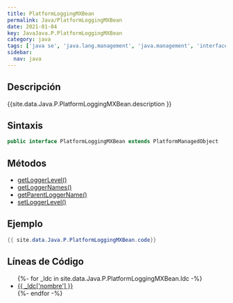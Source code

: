 ```yaml
---
title: PlatformLoggingMXBean
permalink: Java/PlatformLoggingMXBean
date: 2021-01-04
key: JavaJava.P.PlatformLoggingMXBean
category: java
tags: ['java se', 'java.lang.management', 'java.management', 'interface java', 'Java 1.7']
sidebar: 
  nav: java
---
```


## Descripción
{{site.data.Java.P.PlatformLoggingMXBean.description }}

## Sintaxis
~~~java
public interface PlatformLoggingMXBean extends PlatformManagedObject
~~~

## Métodos
* [getLoggerLevel()](/Java/PlatformLoggingMXBean/getLoggerLevel)
* [getLoggerNames()](/Java/PlatformLoggingMXBean/getLoggerNames)
* [getParentLoggerName()](/Java/PlatformLoggingMXBean/getParentLoggerName)
* [setLoggerLevel()](/Java/PlatformLoggingMXBean/setLoggerLevel)

## Ejemplo
~~~java
{{ site.data.Java.P.PlatformLoggingMXBean.code}}
~~~

## Líneas de Código
<ul>
{%- for _ldc in site.data.Java.P.PlatformLoggingMXBean.ldc -%}
   <li>
       <a href="{{_ldc['url'] }}">{{ _ldc['nombre'] }}</a>
   </li>
{%- endfor -%}
</ul>
